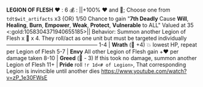 __**LEGION OF FLESH**__
:heart: : 6
:moneybag: : ||+100% ❤️ and 🔷; Choose one from `tdt$wit_artifacts` x3 {OR} 1/50 Chance to gain "**7th Deadly** Cause __Will__, __Healing__, __Burn__, __Empower__, __Weak__, __Protect__, __Vulnerable__ to ALL" Valued at 35 <:gold:1058304371940655185>||
Behavior: Summon another Legion of Flesh x :busts_in_silhouette: x 4. They roll/act as one unit but must be targeted individually
—————————————————
1-4   | **Wrath** (:game_die: +4) :boom: lowest HP, repeat per Legion of Flesh
5-7   | **Envy** All other Legion of Flesh gain +:heart: per damage taken
8-10  | **Greed** (:game_die: - 3) If this took no damage, summon another Legion of Flesh
11+   | **Pride** roll `!r 1d<# of Legion>`, That corresponding Legion is invincible until another dies
https://www.youtube.com/watch?v=zP_1e30FWsE
